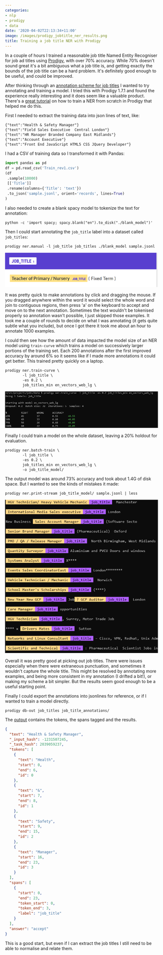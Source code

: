 ```yaml
---
categories:
- nlp
- prodigy
- data
date: '2020-04-02T22:13:34+11:00'
image: /images/prodigy_jobtitle_ner_results.png
title: Training a job title NER with Prodigy
---
```


In a couple of hours I trained a reasonable job title Named Entity Recogniser for job ad titles using [Prodigy](https://prodi.gy), with over 70% accuracy. 
While 70% doesn't sound great it's a bit ambiguous what a job title is, and getting exactly the bounds of the job title can be a hard problem.
It's definitely good enough to be useful, and could be improved.

After thinking through an [annotation scheme for job titles](/job-title-annotation) I wanted to try annotating and training a model.
I tried this with Prodigy 1.7.1 and found the experience really interesting and it does seem like a valuable product.
There's a [great tutorial](https://www.youtube.com/watch?v=59BKHO_xBPA) on how to train a NER from scratch in Prodigy that helped me do this.

First I needed to extract the training data into json lines of text, like:

```
{"text":"Health & Safety Manager"}
{"text":"Field Sales Executive  Central London"}
{"text":"HR Manager Branded Company East Midlands"}
{"text":"Account Executive"}
{"text":"Front End JavaScript HTML5 CSS JQuery Developer"}
```

I had a CSV of training data so I transformed it with Pandas:

```python
import pandas as pd
df = pd.read_csv('Train_rev1.csv')
(df
 .sample(10000)
 [['Title']]
 .rename(columns={'Title': 'text'})
 .to_json('sample.jsonl', orient='records', lines=True)
)
```

I also needed to create a blank spacy model to tokenize the text for annotation:

```
python -c 'import spacy; spacy.blank("en").to_disk("./blank_model")'
```
Then I could start annotating the `job_title` label into a dataset called `job_titles`:

```
prodigy ner.manual -l job_title job_titles ./blank_model sample.jsonl
```

![Prodigy Annotation Interface](/images/prodigy_jobtitle_ner_annotate.png)

It was pretty quick to make annotations by click and dragging the mouse.
If you dragged anywhere within the word it would select the whole word and join to contiguous regions, then press 'a' on the keyboard to accept and move on to the next annotation.
Sometimes the text wouldn't be tokenised properly so annotation wasn't possible, I just skipped those examples.
It took me a couple of rounds to decide on what I was annotating (it gets quite subtle what you include), but once I got there it took me about an hour to annotate 1000 examples.

I could then see how the amount of data impacted the model size of an NER model using `train-curve` which trains a model on successively larger portions of the training set.
Each 200 annotations after the first improved accuracy by around 6% so it seems like if I made more annotations it could get better.
This trained pretty quickly on a laptop.

```
prodigy ner.train-curve \
        -l job_title \
        -es 0.2 \
        job_titles_min en_vectors_web_lg \
```

![Prodigy Training Curve](/images/prodigy_jobtitle_ner_train_curve.png)

Finally I could train a model on the whole dataset, leaving a 20% holdout for evaluation.

```
prodigy ner.batch-train \
        -l job_title \
        -es 0.2 \
        job_titles_min en_vectors_web_lg \
        -o job_title_model/
```

The output model was around 73% accuracy and took about 1.4G of disk space.
But I wanted to see the kinds of mistakes it made:

```
prodigy ner.print-stream job_title_model/ sample.jsonl | less
```

![Prodigy NER Results](/images/prodigy_jobtitle_ner_results.png)

Overall it was pretty good at picking out job titles.
There were issues especially when there were extraneous punctuation, and sometimes it wouldn't capture the whole title.
This might be resolved by annotating more examples, and being more consistent in my annotation (I drifted a bit!), or making my scheme a bit simpler.
But the results seem good enough to be a useful starting point.

Finally I could export the annotations into jsonlines for reference, or if I wanted to train a model directly.

```
prodigy db-out job_titles job_title_annotations/
```

The [output](/resources/job_titles_min.jsonl) contains the tokens, the spans tagged and the results.

```json
{
  "text": "Health & Safety Manager",
  "_input_hash": -1231507245,
  "_task_hash": 2039059237,
  "tokens": [
    {
      "text": "Health",
      "start": 0,
      "end": 6,
      "id": 0
    },
    {
      "text": "&",
      "start": 7,
      "end": 8,
      "id": 1
    },
    {
      "text": "Safety",
      "start": 9,
      "end": 15,
      "id": 2
    },
    {
      "text": "Manager",
      "start": 16,
      "end": 23,
      "id": 3
    }
  ],
  "spans": [
    {
      "start": 0,
      "end": 23,
      "token_start": 0,
      "token_end": 3,
      "label": "job_title"
    }
  ],
  "answer": "accept"
}

```

This is a good start, but even if I can extract the job titles I still need to be able to normalise and relate them.